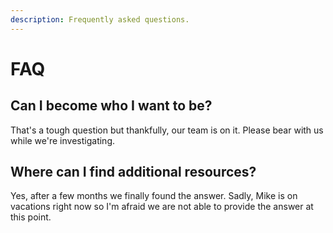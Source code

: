 ```yaml
---
description: Frequently asked questions.
---
```


# FAQ

## Can I become who I want to be?

That's a tough question but thankfully, our team is on it. Please bear with us while we're investigating.

## Where can I find additional resources?

Yes, after a few months we finally found the answer. Sadly, Mike is on vacations right now so I'm afraid we are not able to provide the answer at this point.



